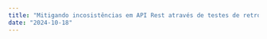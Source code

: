 ```yaml
---
title: "Mitigando incosistências em API Rest através de testes de retrocompatibilidade"
date: "2024-10-18"
---
```



